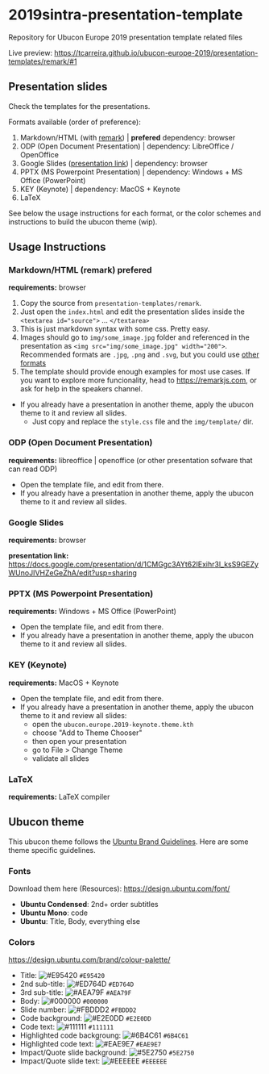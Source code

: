 # 2019sintra-presentation-template
Repository for Ubucon Europe 2019 presentation template related files

Live preview: https://tcarreira.github.io/ubucon-europe-2019/presentation-templates/remark/#1

## Presentation slides
Check the templates for the presentations.

Formats available (order of preference):
1. Markdown/HTML (with [remark](https://remarkjs.com)) |  **prefered** dependency: browser<br>
1. ODP (Open Document Presentation) | dependency: LibreOffice / OpenOffice
1. Google Slides ([presentation link](https://docs.google.com/presentation/d/1CMGgc3AYt62IExihr3l_ksS9GEZyWUnoJIVHZeGeZhA/edit?usp=sharing)) | dependency: browser
1. PPTX (MS Powerpoint Presentation) | dependency: Windows + MS Office (PowerPoint)
1. KEY (Keynote) | dependency: MacOS + Keynote 
1. LaTeX

See below the usage instructions for each format, or the color schemes and instructions to build the ubucon theme (wip).


## Usage Instructions

### Markdown/HTML (remark) **prefered**

**requirements:** browser

1. Copy the source from `presentation-templates/remark`. 
1. Just open the `index.html` and edit the presentation slides inside the `<textarea id="source">` ... `</textarea>`
1. This is just markdown syntax with some css. Pretty easy.
1. Images should go to `img/some_image.jpg` folder and referenced in the presentation as `<img src="img/some_image.jpg" width="200">`. Recommended formats are `.jpg`, `.png` and `.svg`, but you could use [other formats](https://developer.mozilla.org/en-US/docs/Web/HTML/Element/Img#Supported_image_formats)  
1. The template should provide enough examples for most use cases. If you want to explore more funcionality, head to https://remarkjs.com, or ask for help in the speakers channel.

* If you already have a presentation in another theme, apply the ubucon theme to it and review all slides.
  * Just copy and replace the `style.css` file and the `img/template/` dir.

### ODP (Open Document Presentation)

**requirements:** libreoffice | openoffice (or other presentation sofware that can read ODP)

* Open the template file, and edit from there.
* If you already have a presentation in another theme, apply the ubucon theme to it and review all slides.

### Google Slides 

**requirements:** browser

**presentation link:** https://docs.google.com/presentation/d/1CMGgc3AYt62IExihr3l_ksS9GEZyWUnoJIVHZeGeZhA/edit?usp=sharing

### PPTX (MS Powerpoint Presentation) 

**requirements:** Windows + MS Office (PowerPoint)

* Open the template file, and edit from there.
* If you already have a presentation in another theme, apply the ubucon theme to it and review all slides.

### KEY (Keynote) 
**requirements:** MacOS + Keynote 

* Open the template file, and edit from there.
* If you already have a presentation in another theme, apply the ubucon theme to it and review all slides:
  * open the `ubucon.europe.2019-keynote.theme.kth`
  * choose "Add to Theme Chooser"
  * then open your presentation
  * go to File > Change Theme
  * validate all slides

### LaTeX
**requirements:** LaTeX compiler

## Ubucon theme

This ubucon theme follows the [Ubuntu Brand Guidelines](https://design.ubuntu.com/). Here are some theme specific guidelines.

### Fonts
Download them here (Resources): https://design.ubuntu.com/font/ 

* **Ubuntu Condensed**: 2nd+ order subtitles
* **Ubuntu Mono**: code
* **Ubuntu**: Title, Body, everything else

### Colors 
https://design.ubuntu.com/brand/colour-palette/

* Title: ![#E95420](https://placehold.it/15/E95420/000000?text=+) `#E95420`
* 2nd sub-title: ![#ED764D](https://placehold.it/15/ED764D/000000?text=+) `#ED764D`
* 3rd sub-title: ![#AEA79F](https://placehold.it/15/AEA79F/000000?text=+) `#AEA79F`
* Body: ![#000000](https://placehold.it/15/000000/000000?text=+) `#000000`
* Slide number: ![#FBDDD2](https://placehold.it/15/FBDDD2/000000?text=+) `#FBDDD2`
* Code background: ![#E2E0DD](https://placehold.it/15/E2E0DD/000000?text=+) `#E2E0DD`
* Code text: ![#111111](https://placehold.it/15/111111/000000?text=+) `#111111`
* Highlighted code backgroung: ![#6B4C61](https://placehold.it/15/6B4C61/000000?text=+) `#6B4C61`
* Highlighted code text: ![#EAE9E7](https://placehold.it/15/EAE9E7/000000?text=+) `#EAE9E7`
* Impact/Quote slide background: ![#5E2750](https://placehold.it/15/5E2750/000000?text=+) `#5E2750`
* Impact/Quote slide text: ![#EEEEEE](https://placehold.it/15/EEEEEE/000000?text=+) `#EEEEEE`
